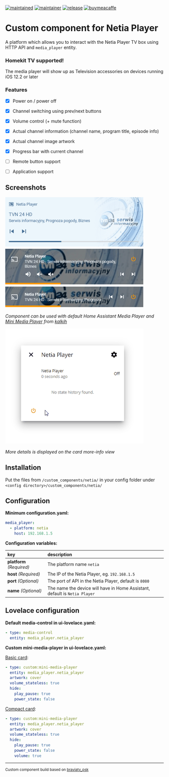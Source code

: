 
[![maintained](https://img.shields.io/maintenance/yes/2020.svg?style=flat)](#)
[![maintainer](https://img.shields.io/badge/maintainer-%20%40korasinski-blue.svg?style=flat)](#)
[![release](https://img.shields.io/github/v/release/korasinski/ha-netia?color=yellow)](https://github.com/korasinski/ha-netia/releases)
[![buymeacaffe](https://img.shields.io/static/v1.svg?label=%20&message=Buy%20me%20a%20coffee&color=6f4e37&logo=buy%20me%20a%20coffee&logoColor=white)](https://www.buymeacoffee.com/korasinski)


# Custom component for Netia Player 
A platform which allows you to interact with the Netia Player TV box using HTTP API and `media_player` entity.

### Homekit TV supported!
The media player will show up as Television accessories on devices running iOS 12.2 or later

### Features
 - [X] Power on / power off
 - [X] Channel switching using prev/next buttons
 - [X] Volume control (+ mute function)
 - [X] Actual channel information (channel name, program title, episode info)
 - [X] Actual channel image artwork
 - [X] Progress bar with current channel
 - [ ] Remote button support
 - [ ] Application support
  


## Screenshots

![Media Player in Home Assistant](images/players.gif)

_Component can be used with default Home Assistant Media Player and [Mini Media Player](https://github.com/kalkih/mini-media-player) from [kalkih](https://github.com/kalkih/)_

![Media Player Details in Home Assistant](images/details.gif)

_More details is displayed on the card more-info view_

## Installation

Put the files from `/custom_components/netia/` in your config folder under `<config directory>/custom_components/netia/`

## Configuration
**Minimum configuration.yaml:**

```yaml
media_player:
  - platform: netia
    host: 192.168.1.5
```

**Configuration variables:**  

key | description  
:--- | :---  
**platform** _(Required)_ | The platform name `netia`
**host** _(Required)_ | The IP of the Netia Player, eg. `192.168.1.5`
**port** _(Optional)_ | The port of API in the Netia Player, default is `8080`
**name** _(Optional)_ | The name the device will have in Home Assistant, default is `Netia Player`


## Lovelace configuration
**Default media-control in ui-lovelace.yaml:**

```yaml
- type: media-control
  entity: media_player.netia_player
 ``` 
 
**Custom mini-media-player in ui-lovelace.yaml:**

[Basic card](https://github.com/kalkih/mini-media-player#basic-card):
```yaml
- type: custom:mini-media-player
  entity: media_player.netia_player
  artwork: cover
  volume_stateless: true
  hide:
    play_pause: true
    power_state: false  
```
[Compact card](https://github.com/kalkih/mini-media-player#compact-card):
```yaml
- type: custom:mini-media-player
  entity: media_player.netia_player
  artwork: cover
  volume_stateless: true
  hide:
    play_pause: true
    power_state: false 
    volume: true
```
- - - -
<sup>Custom component build based on [braviatv_psk](https://github.com/custom-components/media_player.braviatv_psk)</sup>
